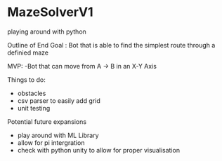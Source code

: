 # MazeSolverV1
playing around with python

Outline of End Goal : Bot that is able to find the simplest route through a definied maze

MVP:
  -Bot that can move from A -> B in an X-Y Axis
  
Things to do:
  - obstacles
  - csv parser to easily add grid
  - unit testing
  
Potential future expansions
  - play around with ML Library
  - allow for pi intergration
  - check with python unity to allow for proper visualisation
  
